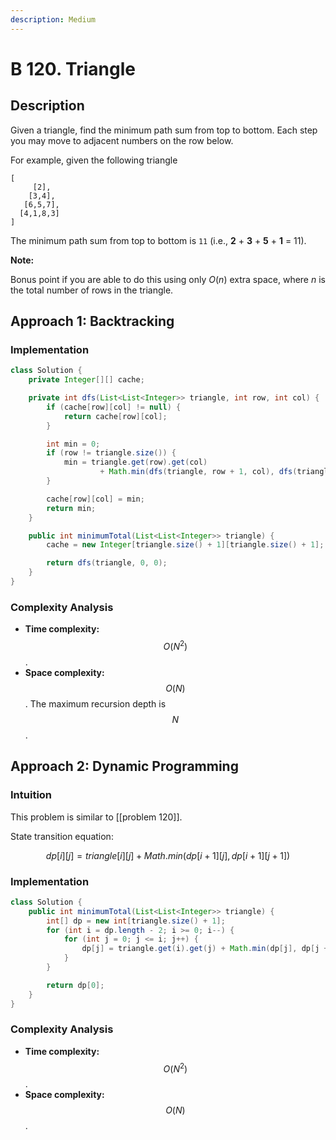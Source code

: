 ```yaml
---
description: Medium
---
```


# B 120. Triangle

## Description

Given a triangle, find the minimum path sum from top to bottom. Each step you may move to adjacent numbers on the row below.

For example, given the following triangle

```text
[
     [2],
    [3,4],
   [6,5,7],
  [4,1,8,3]
]
```

The minimum path sum from top to bottom is `11` \(i.e., **2** + **3** + **5** + **1** = 11\).

**Note:**

Bonus point if you are able to do this using only _O_\(_n_\) extra space, where _n_ is the total number of rows in the triangle.

## Approach 1: Backtracking

### Implementation

```java
class Solution {
    private Integer[][] cache;

    private int dfs(List<List<Integer>> triangle, int row, int col) {
        if (cache[row][col] != null) {
            return cache[row][col];
        }

        int min = 0;
        if (row != triangle.size()) {
            min = triangle.get(row).get(col)
                    + Math.min(dfs(triangle, row + 1, col), dfs(triangle, row + 1, col + 1));
        }

        cache[row][col] = min;
        return min;
    }

    public int minimumTotal(List<List<Integer>> triangle) {
        cache = new Integer[triangle.size() + 1][triangle.size() + 1];

        return dfs(triangle, 0, 0);
    }
}
```

### Complexity Analysis

* **Time complexity:** $$O(N^2)$$.
* **Space complexity:** $$O(N)$$. The maximum recursion depth is $$N$$.

## Approach 2: Dynamic Programming

### Intuition

This problem is similar to \[\[problem 120\]\].

State transition equation:

$$dp[i][j] = triangle[i][j] + Math.min(dp[i + 1][j], dp[i + 1][j + 1])$$

### Implementation

```java
class Solution {
    public int minimumTotal(List<List<Integer>> triangle) {
        int[] dp = new int[triangle.size() + 1];
        for (int i = dp.length - 2; i >= 0; i--) {
            for (int j = 0; j <= i; j++) {
                dp[j] = triangle.get(i).get(j) + Math.min(dp[j], dp[j + 1]);
            }
        }

        return dp[0];
    }
}
```

### Complexity Analysis

* **Time complexity:** $$O(N^2)$$.
* **Space complexity:** $$O(N)$$.

